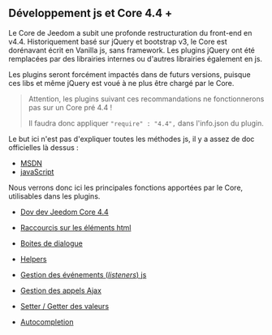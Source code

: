 ## Développement js et Core 4.4 +


Le Core de Jeedom a subit une profonde restructuration du front-end en v4.4. Historiquement basé sur jQuery et bootstrap v3, le Core est dorénavant écrit en Vanilla js, sans framework. Les plugins jQuery ont été remplacées par des librairies internes ou d'autres librairies également en js.

Les plugins seront forcément impactés dans de futurs versions, puisque ces libs et même jQuery est voué à ne plus être chargé par le Core.

> Attention, les plugins suivant ces recommandations ne fonctionnerons pas sur un Core pré 4.4 !
> 
> Il faudra donc appliquer `"require" : "4.4",` dans l'info.json du plugin.

Le but ici n'est pas d'expliquer toutes les méthodes js, il y a assez de doc officielles là dessus :

- [MSDN](https://developer.mozilla.org/en-US/docs/Web/JavaScript)
- [javaScript](https://devdocs.io/javascript/)


Nous verrons donc ici les principales fonctions apportées par le Core, utilisables dans les plugins.

- [Dov dev Jeedom Core 4.4](/fr_FR/dev/core4.4)

- [Raccourcis sur les éléments html](/fr_FR/dev/corejs/shortcuts)  
- [Boites de dialogue](/fr_FR/dev/corejs/dialogs)  
- [Helpers](/fr_FR/dev/corejs/helpers)  
- [Gestion des événements (*listeners*) js](/fr_FR/dev/corejs/events)  
- [Gestion des appels Ajax](/fr_FR/dev/corejs/ajax)  
- [Setter / Getter des valeurs](/fr_FR/dev/corejs/jeevalue)  
- [Autocompletion](/fr_FR/dev/corejs/jeeComplete)  




